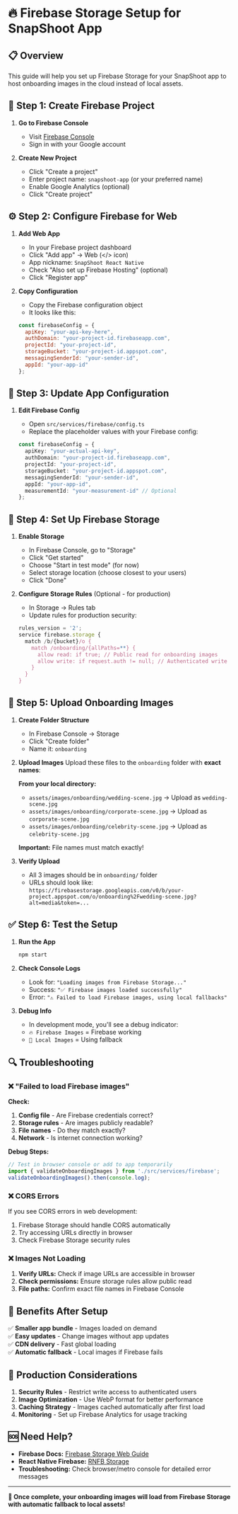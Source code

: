 # 🔥 Firebase Storage Setup for SnapShoot App

## 📋 Overview
This guide will help you set up Firebase Storage for your SnapShoot app to host onboarding images in the cloud instead of local assets.

## 🚀 Step 1: Create Firebase Project

1. **Go to Firebase Console**
   - Visit [Firebase Console](https://console.firebase.google.com/)
   - Sign in with your Google account

2. **Create New Project**
   - Click "Create a project"
   - Enter project name: `snapshoot-app` (or your preferred name)
   - Enable Google Analytics (optional)
   - Click "Create project"

## ⚙️ Step 2: Configure Firebase for Web

1. **Add Web App**
   - In your Firebase project dashboard
   - Click "Add app" → Web (</> icon)
   - App nickname: `SnapShoot React Native`
   - Check "Also set up Firebase Hosting" (optional)
   - Click "Register app"

2. **Copy Configuration**
   - Copy the Firebase configuration object
   - It looks like this:
   ```javascript
   const firebaseConfig = {
     apiKey: "your-api-key-here",
     authDomain: "your-project-id.firebaseapp.com",
     projectId: "your-project-id",
     storageBucket: "your-project-id.appspot.com",
     messagingSenderId: "your-sender-id",
     appId: "your-app-id"
   };
   ```

## 🔧 Step 3: Update App Configuration

1. **Edit Firebase Config**
   - Open `src/services/firebase/config.ts`
   - Replace the placeholder values with your Firebase config:

   ```typescript
   const firebaseConfig = {
     apiKey: "your-actual-api-key",
     authDomain: "your-project-id.firebaseapp.com",
     projectId: "your-project-id",
     storageBucket: "your-project-id.appspot.com",
     messagingSenderId: "your-sender-id",
     appId: "your-app-id",
     measurementId: "your-measurement-id" // Optional
   };
   ```

## 📁 Step 4: Set Up Firebase Storage

1. **Enable Storage**
   - In Firebase Console, go to "Storage"
   - Click "Get started"
   - Choose "Start in test mode" (for now)
   - Select storage location (choose closest to your users)
   - Click "Done"

2. **Configure Storage Rules** (Optional - for production)
   - In Storage → Rules tab
   - Update rules for production security:
   ```javascript
   rules_version = '2';
   service firebase.storage {
     match /b/{bucket}/o {
       match /onboarding/{allPaths=**} {
         allow read: if true; // Public read for onboarding images
         allow write: if request.auth != null; // Authenticated write
       }
     }
   }
   ```

## 📸 Step 5: Upload Onboarding Images

1. **Create Folder Structure**
   - In Firebase Console → Storage
   - Click "Create folder"
   - Name it: `onboarding`

2. **Upload Images**
   Upload these files to the `onboarding` folder with **exact names**:
   
   **From your local directory:**
   - `assets/images/onboarding/wedding-scene.jpg` → Upload as `wedding-scene.jpg`
   - `assets/images/onboarding/corporate-scene.jpg` → Upload as `corporate-scene.jpg`
   - `assets/images/onboarding/celebrity-scene.jpg` → Upload as `celebrity-scene.jpg`

   **Important:** File names must match exactly!

3. **Verify Upload**
   - All 3 images should be in `onboarding/` folder
   - URLs should look like: `https://firebasestorage.googleapis.com/v0/b/your-project.appspot.com/o/onboarding%2Fwedding-scene.jpg?alt=media&token=...`

## ✅ Step 6: Test the Setup

1. **Run the App**
   ```bash
   npm start
   ```

2. **Check Console Logs**
   - Look for: `"Loading images from Firebase Storage..."`
   - Success: `"✅ Firebase images loaded successfully"`
   - Error: `"⚠️ Failed to load Firebase images, using local fallbacks"`

3. **Debug Info**
   - In development mode, you'll see a debug indicator:
   - `🔥 Firebase Images` = Firebase working
   - `📱 Local Images` = Using fallback

## 🔍 Troubleshooting

### ❌ "Failed to load Firebase images"

**Check:**
1. **Config file** - Are Firebase credentials correct?
2. **Storage rules** - Are images publicly readable?
3. **File names** - Do they match exactly?
4. **Network** - Is internet connection working?

**Debug Steps:**
```javascript
// Test in browser console or add to app temporarily
import { validateOnboardingImages } from './src/services/firebase';
validateOnboardingImages().then(console.log);
```

### ❌ CORS Errors

If you see CORS errors in web development:
1. Firebase Storage should handle CORS automatically
2. Try accessing URLs directly in browser
3. Check Firebase Storage security rules

### ❌ Images Not Loading

1. **Verify URLs:** Check if image URLs are accessible in browser
2. **Check permissions:** Ensure storage rules allow public read
3. **File paths:** Confirm exact file names in Firebase Console

## 🎯 Benefits After Setup

✅ **Smaller app bundle** - Images loaded on demand  
✅ **Easy updates** - Change images without app updates  
✅ **CDN delivery** - Fast global loading  
✅ **Automatic fallback** - Local images if Firebase fails  

## 📱 Production Considerations

1. **Security Rules** - Restrict write access to authenticated users
2. **Image Optimization** - Use WebP format for better performance
3. **Caching Strategy** - Images cached automatically after first load
4. **Monitoring** - Set up Firebase Analytics for usage tracking

## 🆘 Need Help?

- **Firebase Docs:** [Firebase Storage Web Guide](https://firebase.google.com/docs/storage/web/start)
- **React Native Firebase:** [RNFB Storage](https://rnfirebase.io/storage/usage)
- **Troubleshooting:** Check browser/metro console for detailed error messages

---

**🎉 Once complete, your onboarding images will load from Firebase Storage with automatic fallback to local assets!** 